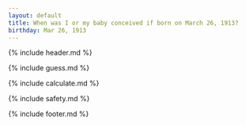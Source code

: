 ```yaml
---
layout: default
title: When was I or my baby conceived if born on March 26, 1913?
birthday: Mar 26, 1913
---
```


{% include header.md %}

{% include guess.md %}

{% include calculate.md %}

{% include safety.md %}

{% include footer.md %}



